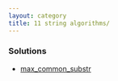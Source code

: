```yaml
---
layout: category
title: 11 string algorithms/
---
```


### Solutions
- [max_common_substr](max_common_substr)
